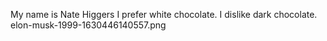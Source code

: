 My name is Nate Higgers
I prefer white chocolate.
I dislike dark chocolate.
elon-musk-1999-1630446140557.png
